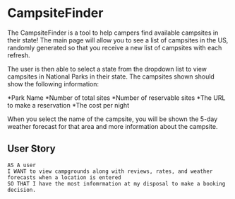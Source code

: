 
# CampsiteFinder 

The CampsiteFinder is a tool to help campers find available campsites in their state! The main page will allow you to see a list of campsites in the US, randomly generated so that you receive a new list of campsites with each refresh. 

The user is then able to select a state from the dropdown list to view campsites in National Parks in their state. The campsites shown should show the following information:

*Park Name
*Number of total sites
*Number of reservable sites
*The URL to make a reservation
*The cost per night

When you select the name of the campsite, you will be shown the 5-day weather forecast for that area and more information about the campsite.

## User Story

```
AS A user
I WANT to view campgrounds along with reviews, rates, and weather forecasts when a location is entered
SO THAT I have the most infomrmation at my disposal to make a booking decision.
```